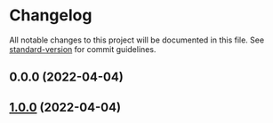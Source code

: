 # Changelog

All notable changes to this project will be documented in this file. See [standard-version](https://github.com/conventional-changelog/standard-version) for commit guidelines.

## 0.0.0 (2022-04-04)

## [1.0.0](///compare/sdk@v0.0.0...sdk@v1.0.0) (2022-04-04)
